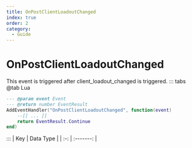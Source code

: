 ```yaml
---
title: OnPostClientLoadoutChanged
index: true
order: 2
category:
  - Guide
---
```


# OnPostClientLoadoutChanged
This event is triggered after client_loadout_changed is triggered.
::: tabs
@tab Lua
```lua
--- @param event Event
--- @return number EventResult
AddEventHandler("OnPostClientLoadoutChanged", function(event)
    --[[ ... ]]
    return EventResult.Continue
end)
```

:::
| Key | Data Type |
| :-: | :-------: |